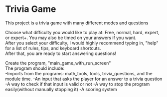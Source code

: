 # Trivia Game

This project is a trivia game with many different modes and questions

Choose what difficulty you would like to play at: Free, normal, hard, expert, or expert+. You may also be timed on your 
answers if you want.<br>
After you select your difficulty, I would highly recommend typing in, "help" for a list of rules, tips, and keyboard 
shortcuts.<br>
After that, you are ready to start answering questions!

Create the program, "main_game_with_run_screen"<br>
The program should include:<br>
-Imports from the programs: math_tools, tools, trivia_questions, and the module time.
-An input that asks the player for an answer to a trivia question
-A way to check if that input is valid or not
-A way to stop the program easily(without manually stopping it)
-A scoring system

